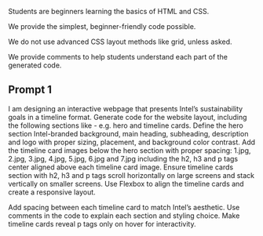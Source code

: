 Students are beginners learning the basics of HTML and CSS.

We provide the simplest, beginner-friendly code possible.

We do not use advanced CSS layout methods like grid, unless asked.

We provide comments to help students understand each part of the generated code.

## Prompt 1
I am designing an interactive webpage that presents Intel’s sustainability goals in a timeline format. Generate code for the website layout, including the following sections like - e.g. hero and timeline cards. Define the hero section Intel-branded background, main heading, subheading, description and logo with proper sizing, placement, and background color contrast. Add the timeline card images below the hero section with proper spacing: 1.jpg, 2.jpg, 3.jpg, 4.jpg, 5.jpg, 6.jpg and 7.jpg including the h2, h3 and p tags center aligned above each timeline card image. Ensure timeline cards section with h2, h3 and p tags scroll horizontally on large screens and stack vertically on smaller screens. Use Flexbox to align the timeline cards and create a responsive layout.

Add spacing between each timeline card to match Intel’s aesthetic. Use comments in the code to explain each section and styling choice. Make timeline cards reveal p tags only on hover for interactivity.



